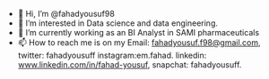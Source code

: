- 👋 Hi, I’m @fahadyousuf98
- 👀 I’m interested in Data science and data engineering.
- 🌱 I’m currently working as an BI Analyst in SAMI pharmaceuticals
- 📫 How to reach me is on my Email: fahadyousuf.f98@gmail.com, twitter: fahadyousuff instagram:em.fahad.
      linkedin: www.linkedin.com/in/fahad-yousuf, snapchat: fahadyousuff. 





